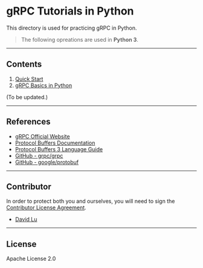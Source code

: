# gRPC Tutorials in Python

This directory is used for practicing gRPC in Python.

> The following opreations are used in **Python 3**.

---
## Contents

1. [Quick Start](1_start/)
2. [gRPC Basics in Python](2_basic/)

(To be updated.)

---
## References

* [gRPC Official Website](https://grpc.io/)
* [Protocol Buffers Documentation](https://developers.google.com/protocol-buffers/docs/overview)
* [Protocol Buffers 3 Language Guide](https://developers.google.com/protocol-buffers/docs/proto3)
* [GitHub - grpc/grpc](https://github.com/grpc/grpc)
* [GitHub - google/protobuf](https://github.com/google/protobuf/releases)


---
## Contributor

In order to protect both you and ourselves, you will need to sign the [Contributor License Agreement](https://identity.linuxfoundation.org/projects/cncf).

* [David Lu](https://github.com/yungshenglu)

---
## License

Apache License 2.0